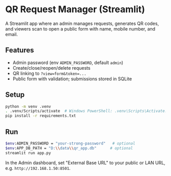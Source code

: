 # QR Request Manager (Streamlit)

A Streamlit app where an admin manages requests, generates QR codes, and viewers scan to open a public form with name, mobile number, and email.

## Features
- Admin password (env `ADMIN_PASSWORD`, default `admin`)
- Create/close/reopen/delete requests
- QR linking to `?view=form&token=...`
- Public form with validation; submissions stored in SQLite

## Setup
```bash
python -m venv .venv
. .venv/Scripts/activate  # Windows PowerShell: .venv\Scripts\Activate.ps1
pip install -r requirements.txt
```

## Run
```bash
$env:ADMIN_PASSWORD = "your-strong-password"   # optional
$env:APP_DB_PATH = "D:\\data\\qr_app.db"      # optional
streamlit run app.py
```

In the Admin dashboard, set "External Base URL" to your public or LAN URL, e.g. `http://192.168.1.50:8501`.
